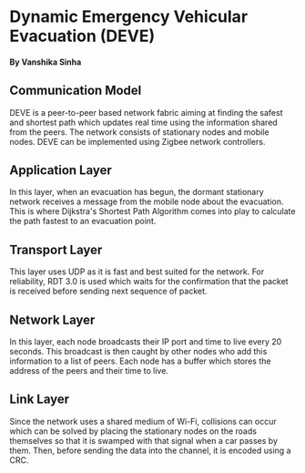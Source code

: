 # Dynamic Emergency Vehicular Evacuation (DEVE)

#### By Vanshika Sinha

## Communication Model

DEVE is a peer-to-peer based network fabric aiming at finding the safest and shortest path which updates real time using the information shared from the peers. The network consists of stationary nodes and mobile nodes. DEVE can be implemented using Zigbee network controllers.

## Application Layer

In this layer, when an evacuation has begun, the dormant stationary network receives a message from the mobile node about the evacuation. This is where Dijkstra's Shortest Path Algorithm comes into play to calculate the path fastest to an evacuation point.

## Transport Layer

This layer uses UDP as it is fast and best suited for the network. For reliability, RDT 3.0 is used which waits for the confirmation that the packet is received before sending next sequence of packet. 

## Network Layer

In this layer, each node broadcasts their IP port and time to live every 20 seconds. This broadcast is then caught by other nodes who add this information to a list of peers. Each node has a buffer which stores the address of the peers and their time to live. 

## Link Layer

Since the network uses a shared medium of Wi-Fi, collisions can occur which can be solved by placing the stationary nodes on the roads themselves so that it is swamped with that signal when a car passes by them. Then, before sending the data into the channel, it is encoded using a CRC. 